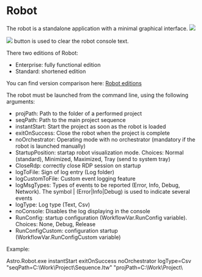 # Robot

The robot is a standalone application with a minimal graphical interface. ![](<../../.gitbook/assets/0 (82).png>)

![](<../../.gitbook/assets/1 (103)_updated.png>) button is used to clear the robot console text.

There two editions of Robot:

* Enterprise: fully functional edition
* Standard: shortened edition

You can find version comparison here: [Robot editions](robot\_editions.md)

The robot must be launched from the command line, using the following arguments:

* projPath: Path to the folder of a performed project
* seqPath: Path to the main project sequence
* instantStart: Start the project as soon as the robot is loaded
* exitOnSuccess: Close the robot when the project is complete
* noOrchestrator: Operating mode with no orchestrator (mandatory if the robot is launched manually)
* StartupPosition: startap robot visualization mode. Choices: Normal (standard), Minimized, Maximized, Tray (send to system tray)
* CloseRdp: correctly close RDP session on startup
* logToFile: Sign of log entry (Log folder)
* logCustomToFile: Custom event logging feature
* logMsgTypes: Types of events to be reported (Error, Info, Debug, Network). The symbol | (Error|Info|Debug) is used to indicate several events
* logType: Log type (Text, Csv)
* noConsole: Disables the log displaying in the console
* RunConfig: startup configuration (WorkflowVar.RunConfig variable). Choices: None, Debug, Release
* RunConfigCustom: configuration startup (WorkflowVar.RunConfigCustom variable)

Example:

Astro.Robot.exe instantStart exitOnSuccess noOrchestrator logType=Csv "seqPath=C:\Work\Project\Sequence.ltw" "projPath=C:\Work\Project\\
